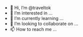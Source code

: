 - 👋 Hi, I’m @traveltok
- 👀 I’m interested in ...
- 🌱 I’m currently learning ...
- 💞️ I’m looking to collaborate on ...
- 📫 How to reach me ...

<!---
traveltok/traveltok is a ✨ special ✨ repository because its `README.md` (this file) appears on your GitHub profile.
You can click the Preview link to take a look at your changes.
--->
